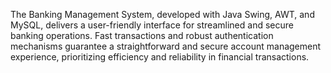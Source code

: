 The Banking Management System, developed with Java Swing, AWT, and MySQL, delivers a user-friendly interface for streamlined and secure banking operations. Fast transactions and robust authentication mechanisms guarantee a straightforward and secure account management experience, prioritizing efficiency and reliability in financial transactions.
